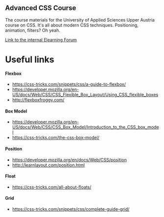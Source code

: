 ## Advanced CSS Course

The course materials for the University of Applied Sciences Upper Austria course on CSS.
It's all about modern CSS techniques. Positioning, animation, filters? Oh yeah.

[Link to the internal Elearning Forum](https://hagenberg.elearning.fh-ooe.at/course/view.php?id=6251)


# Useful links

#### Flexbox

* https://css-tricks.com/snippets/css/a-guide-to-flexbox/
* https://developer.mozilla.org/en-US/docs/Web/CSS/CSS_Flexible_Box_Layout/Using_CSS_flexible_boxes
* http://flexboxfroggy.com/


#### Box Model

* https://developer.mozilla.org/en-US/docs/Web/CSS/CSS_Box_Model/Introduction_to_the_CSS_box_model
* https://css-tricks.com/the-css-box-model/


#### Position

* https://developer.mozilla.org/en/docs/Web/CSS/position
* http://learnlayout.com/position.html


#### Float

* https://css-tricks.com/all-about-floats/


#### Grid

* https://css-tricks.com/snippets/css/complete-guide-grid/